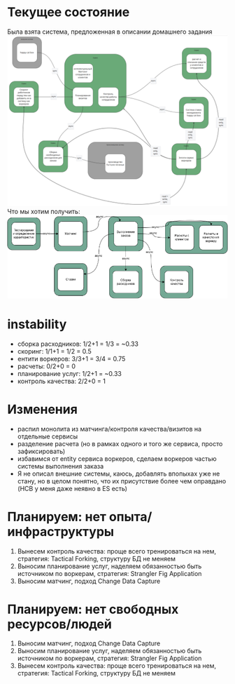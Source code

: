 # Текущее состояние
Была взята система, предложенная в описании домашнего задания
![До](lesson_4/system_analysis_image.png)
Что мы хотим получить:
![После](lesson_4/system_analysis_services.png)

# instability
- сборка расходников: 1/2+1 = 1/3 = ~0.33
- скоринг: 1/1+1 = 1/2 = 0.5
- ентити воркеров: 3/3+1 = 3/4 = 0.75
- расчеты: 0/2+0 = 0
- планирование услуг: 1/2+1 = ~0.33
- контроль качества: 2/2+0 = 1

# Изменения
- распил монолита из матчинга/контроля качества/визитов на отдельные сервисы
- разделение расчета (но в рамках одного и того же сервиса, просто зафиксировать)
- избавимся от entity сервиса воркеров, сделаем воркеров частью системы выполнения заказа
- Я не описал внешние системы, каюсь, добавлять впопыхах уже не стану, но в целом понятно, что их присутствие более чем оправдано (HCB у меня даже неявно в ES есть)

# Планируем: нет опыта/инфраструктуры
1. Вынесем контроль качества: проще всего тренироваться на нем, стратегия: Tactical Forking, структуру БД не меняем
2. Выносим планирование услуг, наделяем обязанностью быть источником по воркерам, стратегия: Strangler Fig Application
3. Выносим матчинг, подход Change Data Capture

# Планируем: нет свободных ресурсов/людей
1. Выносим матчинг, подход Change Data Capture
2. Выносим планирование услуг, наделяем обязанностью быть источником по воркерам, стратегия: Strangler Fig Application
3. Вынесем контроль качества: проще всего тренироваться на нем, стратегия: Tactical Forking, структуру БД не меняем
